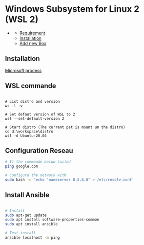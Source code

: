 # Windows Subsystem for Linux 2 (WSL 2) <!-- omit in toc -->

- [](#)
  - [Requirement](#requirement)
  - [Installation](#installation)
  - [Add new Box](#add-new-box)

## Installation

 [Microsoft process](https://docs.microsoft.com/fr-fr/windows/wsl/install-win10)


## WSL commande

```dos

# List distro and version
ws -l -v

# Set defaut version of WSL to 2
wsl --set-default-version 2

# Start distro (The current pat is mount un the distro)
cd d:\workspace\distro
wsl -d Ubuntu-20.04
```

## Configuration Reseau

```bash
# If the commande below failed
ping google.com

# Configure the network with
sudo bash -c 'echo "nameserver 8.8.8.8" > /etc/resolv.conf'
```

## Install Ansible

```bash

# Install
sudo apt-get update
sudo apt install software-properties-common
sudo apt install ansible

# Test install 
ansible localhost -m ping
```